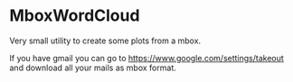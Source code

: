 # MboxWordCloud

Very small utility to create some plots from a mbox.

If you have gmail you can go to https://www.google.com/settings/takeout and download all your mails as mbox format.
